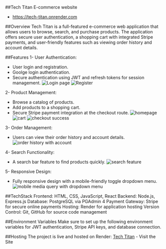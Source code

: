  ##Tech Titan E-commerce website
 - https://tech-titan.onrender.com
 
##Overview
Tech Titan is a full-featured e-commerce web application that allows users to browse, search, and purchase products. The application offers secure user authentication, a shopping cart with integrated Stripe payments, and user-friendly features such as viewing order history and account details.

##Features
1- User Authentication:
- User login and registration.
- Goolge login authentication.
- Secure authentication using JWT and refresh tokens for session management.
  ![Login page](https://github.com/user-attachments/assets/6a182044-273d-4fe4-a7e3-b6c915c3eba2)
  ![Register](https://github.com/user-attachments/assets/61256c67-f3e7-4efa-9b91-b139ea4344a5)

2- Product Management:
- Browse a catalog of products.
- Add products to a shopping cart.
- Secure Stripe payment integration at the checkout route.
  ![homepage](https://github.com/user-attachments/assets/c1fb866a-1a2c-4c02-acee-517e4dcd11d3)
  ![cart](https://github.com/user-attachments/assets/d1d6daea-dce4-4eb5-adfd-6f483330ac9e)
  ![checkout success](https://github.com/user-attachments/assets/bfd1bc46-09a5-4e27-9925-9219bf1cec15)

3- Order Management:
- Users can view their order history and account details.
  ![order history with account](https://github.com/user-attachments/assets/ca195b12-b0ae-445d-8763-697b239ec51d)

4- Search Functionality:
- A search bar feature to find products quickly.
  ![search feature](https://github.com/user-attachments/assets/ec386416-d3d2-4d37-a6fd-9a73fad440fd)
  
5- Responsive Design:
- Fully responsive design with a mobile-friendly toggle dropdown menu.
  ![mobile media query with dropdown menu](https://github.com/user-attachments/assets/76b39dad-7696-444c-b7d1-ed23ae3fd9e4)

##TechStack
Frontend: HTML, CSS, JavaScript, React
Backend: Node.js, Express.js
Database: PostgreSQL via PGAdmin 4
Payment Gateway: Stripe for secure online payments
Hosting: Render for application hosting
Version Control: Git, GitHub for source code management

##Environment Variables
Make sure to set up the following environment variables for JWT authentication, Stripe API keys, and database connection.

##Hosting
The project is live and hosted on Render: [Tech Titan](https://tech-titan.onrender.com) - Visit the Site
